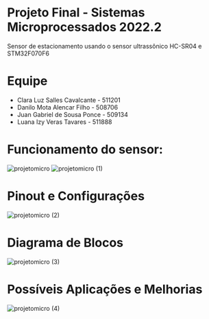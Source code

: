 # Projeto Final - Sistemas Microprocessados 2022.2
 Sensor de estacionamento usando o sensor ultrassônico HC-SR04 e STM32F070F6
 
# Equipe
* Clara Luz Salles Cavalcante - 511201
* Danilo Mota Alencar Filho - 508706
* Juan Gabriel de Sousa Ponce - 509134
* Luana Izy Veras Tavares - 511888

# Funcionamento do sensor:
![projetomicro](https://user-images.githubusercontent.com/95931755/207395179-aa8bb259-ea76-48ea-8979-bd04fe6693db.png)
![projetomicro (1)](https://user-images.githubusercontent.com/95931755/207395263-5a2eb3a3-7a3b-461a-b02d-8a71809343ee.png)

# Pinout e Configurações
![projetomicro (2)](https://user-images.githubusercontent.com/95931755/207395314-a3b856ce-94ed-4190-850f-b20a88b5ab41.png)

# Diagrama de Blocos
![projetomicro (3)](https://user-images.githubusercontent.com/95931755/207395329-2b976bcd-0e71-4d2c-ad40-9f6fd796567b.png)

# Possíveis Aplicações e Melhorias
![projetomicro (4)](https://user-images.githubusercontent.com/95931755/207395140-4fe075fa-81de-461a-9148-b33bbc741fd2.png)

